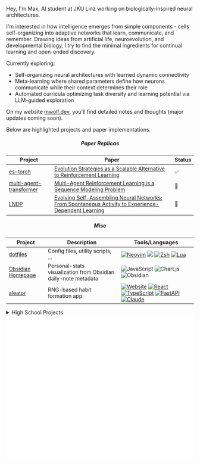 Hey, I'm Max, AI student at JKU Linz working on biologically-inspired neural architectures.

I'm interested in how intelligence emerges from simple components - cells self-organizing into adaptive networks that learn, communicate, and remember. Drawing ideas from artificial life, neuroevolution, and developmental biology, I try to find the minimal ingredients for continual learning and open-ended discovery.

Currently exploring:
- Self-organizing neural architectures with learned dynamic connectivity
- Meta-learning where shared parameters define how neurons communicate while their context determines their role
- Automated curricula optimizing task diversity and learning potential via LLM-guided exploration

On my website [mwolf.dev](https://mwolf.dev/), you'll find detailed notes and thoughts (major updates coming soon).

Below are highlighted projects and paper implementations.

<h5 align="center">Paper Replicas</h5>

|Project|Paper|Status|
|-|-|-|
|[es-torch](https://github.com/neuro-soup/es-torch)|[Evolution Strategies as a Scalable Alternative to Reinforcement Learning](https://arxiv.org/abs/1703.03864)|✅|
|[multi-agent-transformer](https://github.com/neuro-soup/multi-agent-transformer)|[Multi-Agent Reinforcement Learning is a Sequence Modeling Problem](https://arxiv.org/abs/2205.14953)|🚧|
|[LNDP](https://github.com/MaxWolf-01/LNDP)|[Evolving Self-Assembling Neural Networks: From Spontaneous Activity to Experience-Dependent Learning](https://arxiv.org/abs/2406.09787)|🚧|

<h5 align="center">Misc</h5>

|Project|Description|Tools/Languages|
|-|-|-|
|[dotfiles](https://github.com/MaxWolf-01/dotfiles)|Config files, utility scripts, ...|[![Neovim](https://img.shields.io/badge/Neovim-57A143?logo=neovim&logoColor=fff)](#) ![](https://img.shields.io/badge/Shell-4EAA25?&style=plastic&logo=gnu-bash&logoColor=white) [![Zsh](https://img.shields.io/badge/Zsh-F15A24?logo=zsh&logoColor=fff)](#) [![Lua](https://img.shields.io/badge/Lua-%232C2D72.svg?logo=lua&logoColor=white)](#) |
|[Obsidian Homepage](https://gist.github.com/MaxWolf-01/6ecd0ef197fc239bca818a4266f0cb17)|Personal-stats visualization from Obsidian daily-note metadata|![JavaScript](https://img.shields.io/badge/JavaScript-F7DF1E?logo=javascript&logoColor=000) ![Chart.js](https://img.shields.io/badge/Chart.js-FF6384?logo=chartdotjs&logoColor=fff) ![Obsidian](https://img.shields.io/badge/Obsidian-%23483699.svg?&logo=obsidian&logoColor=white)|
|[aleator](https://github.com/MaxWolf-01/aleator)|RNG-based habit formation app. | [![Website](https://img.shields.io/badge/aleatoric.agency-4A5568?style=flat&logo=firefox&logoColor=white)](https://aleatoric.agency) [![React](https://img.shields.io/badge/React-20232A?logo=react&logoColor=61DAFB)](#) [![TypeScript](https://img.shields.io/badge/TypeScript-007ACC?logo=typescript&logoColor=white)](#) [![FastAPI](https://img.shields.io/badge/FastAPI-005571?logo=fastapi)](#) [![Claude](https://img.shields.io/badge/Claude-D97757?logo=claude&logoColor=fff)](#)|

<details>
<summary>High School Projects</summary>
  
|Project|Description|Tools/Languages|
|-|-|-|
|[Sentinel-2 Landcover Classification](https://github.com/MaxWolf-01/sentinel2-landcover-classification)|(Diploma Project) Landcover classification on sentinel-2 data with Prithvi, EfficientNet-Unet and OSM / CNES Landcover labels.|[![Python](https://img.shields.io/badge/Python-3776AB?logo=python&logoColor=fff)](#) ![](https://img.shields.io/badge/PyTorch-black?logo=PyTorch) [![Lightning](https://img.shields.io/badge/-Lightning-792ee5?logo=pytorchlightning&logoColor=white)](https://lightning.ai) ![](https://img.shields.io/badge/-Pandas-333333?style=flat&logo=pandas)  GeoJSON |
|[TruthTabler](https://github.com/MaxWolf-01/TruthTabler)|Boolean expression parser, simplifier, converter.|![Python](https://img.shields.io/badge/Python-3776AB?logo=python&logoColor=fff)|
|[2048JavaFx-Bot](https://github.com/MaxWolf-01/2048JavaFx-Bot)|2048-Game in JavaFx, including a parallel expectimax bot which gets to 4096 most of the time.|[![Java](https://img.shields.io/badge/Java-%23ED8B00.svg?logo=openjdk&logoColor=white)](#)|

</details>

<div align="center">
  <img src="/github-metrics.svg" alt="Metrics">
</div>
